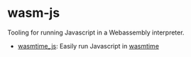# wasm-js

Tooling for running Javascript in a Webassembly interpreter.

* [wasmtime_js](./wasmtime_js): Easily run Javascript in [wasmtime](https://github.com/bytecodealliance/wasmtime)
